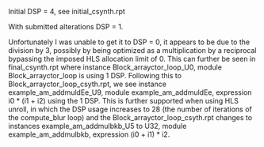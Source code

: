 Initial DSP = 4, see initial_csynth.rpt

With submitted alterations DSP = 1.

Unfortunately I was unable to get it to DSP = 0, it appears to be due to the division by 3, possibly by being optimized as a multiplication by a reciprocal bypassing the imposed HLS allocation limit of 0. This can further be seen in final_csynth.rpt where instance Block_arrayctor_loop_U0, module Block_arrayctor_loop is using 1 DSP. Following this to Block_arrayctor_loop_csyth.rpt, we see instance example_am_addmuldEe_U9, module example_am_addmuldEe, expression i0 * (i1 + i2) using the 1 DSP. This is further supported when using HLS unroll, in which the DSP usage increases to 28 (the number of iterations of the compute_blur loop) and the Block_arrayctor_loop_csyth.rpt changes to instances example_am_addmulbkb_U5 to U32, module example_am_addmulbkb, expression (i0 + i1) * i2.